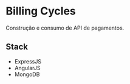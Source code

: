 # Billing Cycles

Construção e consumo de API de pagamentos.

## Stack

* ExpressJS
* AngularJS
* MongoDB
